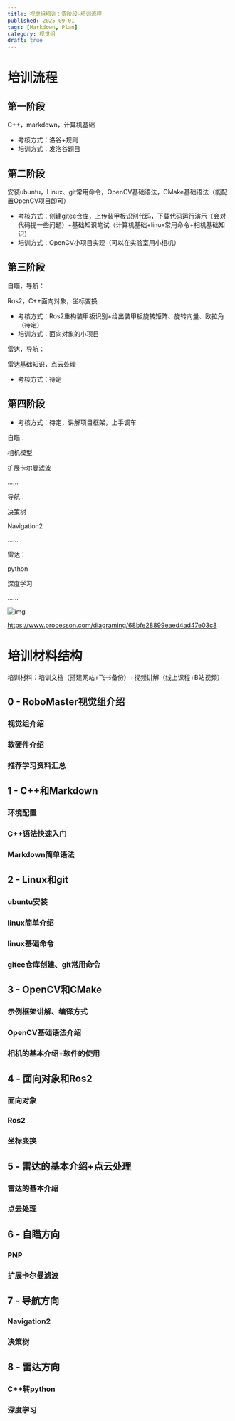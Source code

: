 ```yaml
---
title: 视觉组培训：零阶段-培训流程
published: 2025-09-01
tags: [Markdown, Plan]
category: 视觉组
draft: true
---
```


# 培训流程

## 第一阶段

C++，markdown，计算机基础

- 考核方式：洛谷+规则
- 培训方式：发洛谷题目

## 第二阶段

安装ubuntu，Linux、git常用命令，OpenCV基础语法，CMake基础语法（能配置OpenCV项目即可）

- 考核方式：创建gitee仓库，上传装甲板识别代码，下载代码运行演示（会对代码提一些问题）+基础知识笔试（计算机基础+linux常用命令+相机基础知识）
- 培训方式：OpenCV小项目实现（可以在实验室用小相机）

## 第三阶段

自瞄，导航：

Ros2，C++面向对象，坐标变换

- 考核方式：Ros2重构装甲板识别+给出装甲板旋转矩阵、旋转向量、欧拉角（待定）
- 培训方式：面向对象的小项目

雷达，导航：

雷达基础知识，点云处理

- 考核方式：待定

## 第四阶段

- 考核方式：待定，讲解项目框架，上手调车

自瞄：

相机模型

扩展卡尔曼滤波

......

导航：

决策树

Navigation2

......

雷达：

python

深度学习

......

![img](https://rcnx6qvc5trj.feishu.cn/space/api/box/stream/download/asynccode/?code=NjA3MjM2YzM2MjU4NGZmNWQwZWJiNDk3NzYzOTRlZTdfWWtTaXI5YWJmS1FlVUYyS1Vxcjd3UU9PZm9KT2c3OHRfVG9rZW46TzdIY2JYVEV3b3A0aWd4M3RkWmNuRVB2bnpoXzE3NTc0OTE3OTY6MTc1NzQ5NTM5Nl9WNA)

https://www.processon.com/diagraming/68bfe28899eaed4ad47e03c8

# 培训材料结构

培训材料：培训文档（搭建网站+飞书备份）+视频讲解（线上课程+B站视频）

## 0 - RoboMaster视觉组介绍

### 视觉组介绍

### 软硬件介绍

### 推荐学习资料汇总

## 1 - C++和Markdown

### 环境配置

### C++语法快速入门

### Markdown简单语法

## 2 - Linux和git

### ubuntu安装

### linux简单介绍

### linux基础命令

### gitee仓库创建、git常用命令

## 3 - OpenCV和CMake

### 示例框架讲解、编译方式

### OpenCV基础语法介绍

### 相机的基本介绍+软件的使用

## 4 - 面向对象和Ros2

### 面向对象

### Ros2

### 坐标变换

## 5 - 雷达的基本介绍+点云处理

### 雷达的基本介绍

### 点云处理

## 6 - 自瞄方向

### PNP

### 扩展卡尔曼滤波

## 7 - 导航方向

### Navigation2

### 决策树

## 8 - 雷达方向

### C++转python

### 深度学习